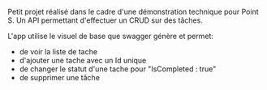 Petit projet réalisé dans le cadre d'une démonstration technique pour Point S. 
Un API permettant d'effectuer un CRUD sur des tâches.

L'app utilise le visuel de base que swagger génère et permet:
- de voir la liste de tache
- d'ajouter une tache avec un Id unique
- de changer le statut d'une tache pour "IsCompleted : true"
- de supprimer une tâche 
